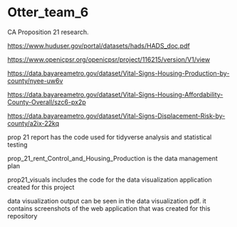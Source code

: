 # Otter_team_6
CA Proposition 21 research.


https://www.huduser.gov/portal/datasets/hads/HADS_doc.pdf


https://www.openicpsr.org/openicpsr/project/116215/version/V1/view


https://data.bayareametro.gov/dataset/Vital-Signs-Housing-Production-by-county/nyee-uw6v


https://data.bayareametro.gov/dataset/Vital-Signs-Housing-Affordability-County-Overall/szc6-px2p


https://data.bayareametro.gov/dataset/Vital-Signs-Displacement-Risk-by-county/a2ix-22kq


prop 21 report has the code used for tidyverse analysis and statistical testing


prop_21_rent_Control_and_Housing_Production is the data management plan


prop21_visuals includes the code for the data visualization application created for this project


data visualization output can be seen in the data visualization pdf. it contains screenshots of the web application that was created for this repository
